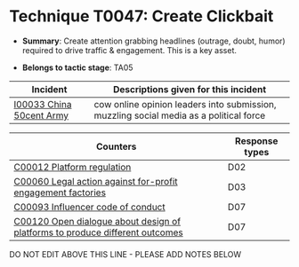 # Technique T0047: Create Clickbait

* **Summary**: Create attention grabbing headlines (outrage, doubt, humor) required to drive traffic & engagement. This is a key asset.

* **Belongs to tactic stage**: TA05


| Incident | Descriptions given for this incident |
| -------- | -------------------- |
| [I00033 China 50cent Army](../generated_pages/incidents/I00033.md) | cow online opinion leaders into submission, muzzling social media as a political force |



| Counters | Response types |
| -------- | -------------- |
| [C00012 Platform regulation](../generated_pages/counters/C00012.md) | D02 |
| [C00060 Legal action against for-profit engagement factories](../generated_pages/counters/C00060.md) | D03 |
| [C00093 Influencer code of conduct](../generated_pages/counters/C00093.md) | D07 |
| [C00120 Open dialogue about design of platforms to produce different outcomes](../generated_pages/counters/C00120.md) | D07 |


DO NOT EDIT ABOVE THIS LINE - PLEASE ADD NOTES BELOW